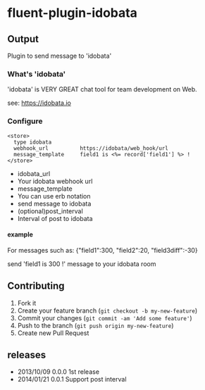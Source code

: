 # fluent-plugin-idobata

## Output

Plugin to send message to 'idobata'

### What's 'idobata'

'idobata' is VERY GREAT chat tool for team development on Web.

see: https://idobata.io

### Configure

````
<store>
  type idobata
  webhook_url          https://idobata/web_hook/url
  message_template     field1 is <%= record['field1'] %> !
</store>
````

- idobata_url
 - Your idobata webhook url
- message_template
 - You can use erb notation
 - send message to idobata
- (optional)post_interval
 - Interval of post to idobata

#### example

For messages such as: {"field1":300, "field2":20, "field3diff":-30}

send 'field1 is 300 !' message to your idobata room

## Contributing

1. Fork it
2. Create your feature branch (`git checkout -b my-new-feature`)
3. Commit your changes (`git commit -am 'Add some feature'`)
4. Push to the branch (`git push origin my-new-feature`)
5. Create new Pull Request

## releases

- 2013/10/09 0.0.0 1st release
- 2014/01/21 0.0.1 Support post interval

